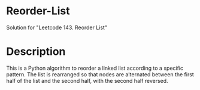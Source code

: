 # Reorder-List
Solution for "Leetcode 143. Reorder List"

# Description

This is a Python algorithm to reorder a linked list according to a specific pattern. The list is rearranged so that nodes are alternated between the first half of the list and the second half, with the second half reversed.

